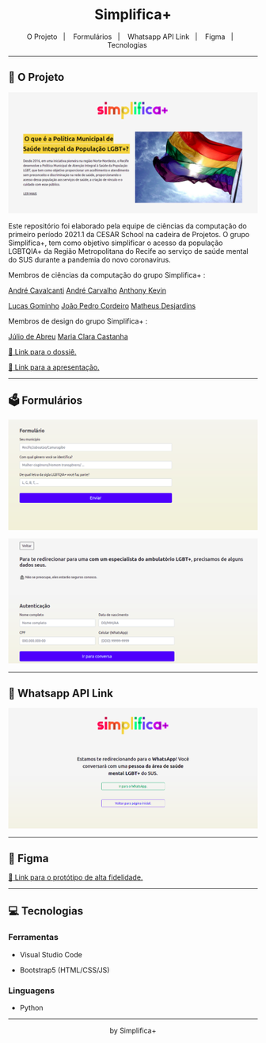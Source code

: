 <h1 align="center">Simplifica+</h1>

<p align="center">
  <span>O Projeto</span>&nbsp;&nbsp;&nbsp;|&nbsp;&nbsp;&nbsp;
  <span>Formulários</span>&nbsp;&nbsp;&nbsp;|&nbsp;&nbsp;&nbsp;
  <span>Whatsapp API Link</span>&nbsp;&nbsp;&nbsp;|&nbsp;&nbsp;&nbsp;
  <span>Figma</span>&nbsp;&nbsp;&nbsp;|&nbsp;&nbsp;&nbsp;
  <span>Tecnologias</span>&nbsp;&nbsp;&nbsp;&nbsp;&nbsp;&nbsp;
</p>


---

## 📝 O Projeto

![Projeto](assets/project.png)

Este repositório foi elaborado pela equipe de ciências da computação do primeiro período 2021.1 da CESAR School na cadeira de Projetos. O grupo Simplifica+, tem como objetivo simplificar o acesso da população LGBTQIA+ da Região Metropolitana do Recife ao serviço de saúde mental do SUS durante a pandemia do novo coronavírus.



Membros de ciências da computação do grupo Simplifica+ :

[André Cavalcanti](mailto:acas2@cesar.school) [André Carvalho](https://www.linkedin.com/in/andreviniciusc/) [Anthony Kevin](mailto:akds@cesar.school)

[Lucas Gominho](https://www.linkedin.com/in/lucas-gominho-06175420b/) [João Pedro Cordeiro](mailto:jpca@cesar.school) [Matheus Desjardins](https://www.linkedin.com/in/matheusdesjardins/)

Membros de design do grupo Simplifica+ :

[Júlio de Abreu](https://www.linkedin.com/in/juliodeabreu/) [Maria Clara Castanha](https://www.linkedin.com/in/maria-clara-castanha/)



[:link: Link para o dossiê.]()

[:link: Link para a apresentação.]( )

---

## :ballot_box: Formulários

![Form1](assets/form1.png)

![Form2](assets/form2.png)

---

## :speech_balloon: Whatsapp API Link

![APILink](assets/whatsappapi.png)

---

## :art: Figma

[:link: Link para o protótipo de alta fidelidade.](https://www.figma.com/proto/RKbixBnK2K13RrUWjMtkYQ/[alta]-Simplifica?node-id=194%3A0&scaling=min-zoom )

---



## 💻 Tecnologias

### Ferramentas

- Visual Studio Code

- Bootstrap5 (HTML/CSS/JS)


### Linguagens

- Python

  

---



<p align="center">by Simplifica+</p>
